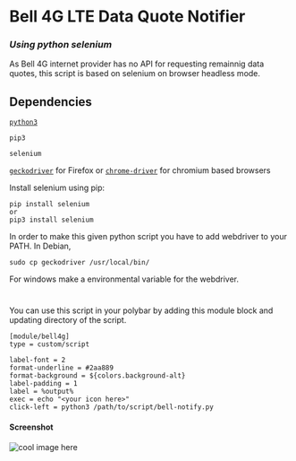 # Bell 4G LTE Data Quote Notifier
### _Using python selenium_

As Bell 4G internet provider has no API for requesting remainnig data quotes, this script is based on selenium on browser headless mode. 

## Dependencies

[`python3`](https://www.python.org/)

`pip3`

`selenium`

[`geckodriver`](https://github.com/mozilla/geckodriver/releases) for Firefox or [`chrome-driver`](https://chromedriver.chromium.org/downloads) for chromium based browsers

Install selenium using pip:
```
pip install selenium
or
pip3 install selenium
```
In order to make this given python script you have to add webdriver to your PATH. In Debian,
```
sudo cp geckodriver /usr/local/bin/
```
For windows make a environmental variable for the webdriver.

#

You can use this script in your polybar by adding this module block and updating directory of the script.
```
[module/bell4g]
type = custom/script

label-font = 2
format-underline = #2aa889
format-background = ${colors.background-alt}
label-padding = 1
label = %output%
exec = echo "<your icon here>"
click-left = python3 /path/to/script/bell-notify.py
```
#### Screenshot
![cool image here](https://i.imgur.com/Gn4bBmw.png)
